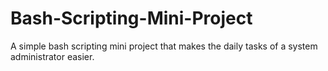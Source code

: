 # Bash-Scripting-Mini-Project
A simple bash scripting mini project that makes the daily tasks of a system administrator easier.
